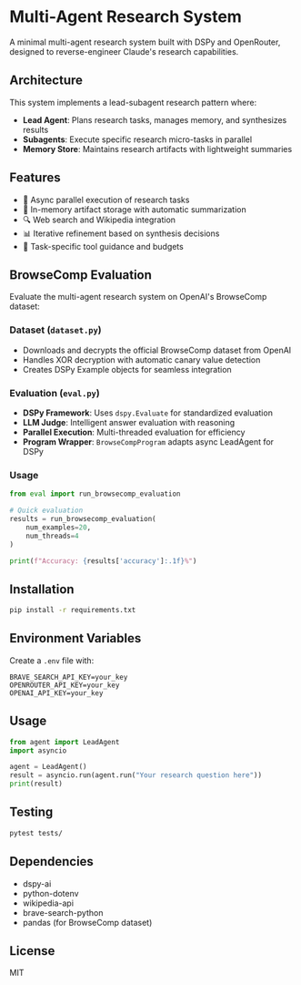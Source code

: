 # Multi-Agent Research System

A minimal multi-agent research system built with DSPy and OpenRouter, designed to reverse-engineer Claude's research capabilities.

## Architecture

This system implements a lead-subagent research pattern where:
- **Lead Agent**: Plans research tasks, manages memory, and synthesizes results
- **Subagents**: Execute specific research micro-tasks in parallel
- **Memory Store**: Maintains research artifacts with lightweight summaries

## Features

- 🔄 Async parallel execution of research tasks
- 🧠 In-memory artifact storage with automatic summarization
- 🔍 Web search and Wikipedia integration
- 📊 Iterative refinement based on synthesis decisions
- 🎯 Task-specific tool guidance and budgets

## BrowseComp Evaluation

Evaluate the multi-agent research system on OpenAI's BrowseComp dataset:

### Dataset (`dataset.py`)
- Downloads and decrypts the official BrowseComp dataset from OpenAI
- Handles XOR decryption with automatic canary value detection
- Creates DSPy Example objects for seamless integration

### Evaluation (`eval.py`)
- **DSPy Framework**: Uses `dspy.Evaluate` for standardized evaluation
- **LLM Judge**: Intelligent answer evaluation with reasoning
- **Parallel Execution**: Multi-threaded evaluation for efficiency
- **Program Wrapper**: `BrowseCompProgram` adapts async LeadAgent for DSPy

### Usage

```python
from eval import run_browsecomp_evaluation

# Quick evaluation
results = run_browsecomp_evaluation(
    num_examples=20,
    num_threads=4
)

print(f"Accuracy: {results['accuracy']:.1f}%")
```

## Installation

```bash
pip install -r requirements.txt
```

## Environment Variables

Create a `.env` file with:
```
BRAVE_SEARCH_API_KEY=your_key
OPENROUTER_API_KEY=your_key
OPENAI_API_KEY=your_key
```

## Usage

```python
from agent import LeadAgent
import asyncio

agent = LeadAgent()
result = asyncio.run(agent.run("Your research question here"))
print(result)
```

## Testing

```bash
pytest tests/
```

## Dependencies

- dspy-ai
- python-dotenv
- wikipedia-api
- brave-search-python
- pandas (for BrowseComp dataset)

## License

MIT
